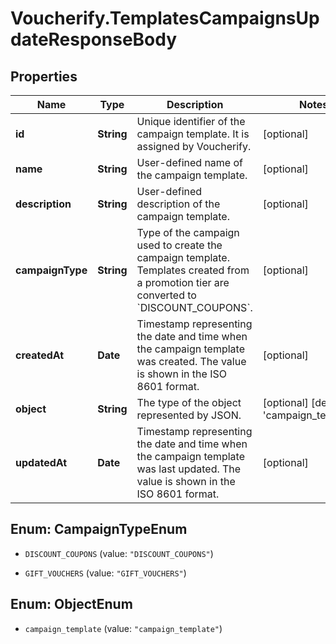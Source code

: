 # Voucherify.TemplatesCampaignsUpdateResponseBody

## Properties

Name | Type | Description | Notes
------------ | ------------- | ------------- | -------------
**id** | **String** | Unique identifier of the campaign template. It is assigned by Voucherify. | [optional] 
**name** | **String** | User-defined name of the campaign template. | [optional] 
**description** | **String** | User-defined description of the campaign template. | [optional] 
**campaignType** | **String** | Type of the campaign used to create the campaign template. Templates created from a promotion tier are converted to &#x60;DISCOUNT_COUPONS&#x60;. | [optional] 
**createdAt** | **Date** | Timestamp representing the date and time when the campaign template was created. The value is shown in the ISO 8601 format. | [optional] 
**object** | **String** | The type of the object represented by JSON. | [optional] [default to &#39;campaign_template&#39;]
**updatedAt** | **Date** | Timestamp representing the date and time when the campaign template was last updated. The value is shown in the ISO 8601 format. | [optional] 



## Enum: CampaignTypeEnum


* `DISCOUNT_COUPONS` (value: `"DISCOUNT_COUPONS"`)

* `GIFT_VOUCHERS` (value: `"GIFT_VOUCHERS"`)





## Enum: ObjectEnum


* `campaign_template` (value: `"campaign_template"`)




